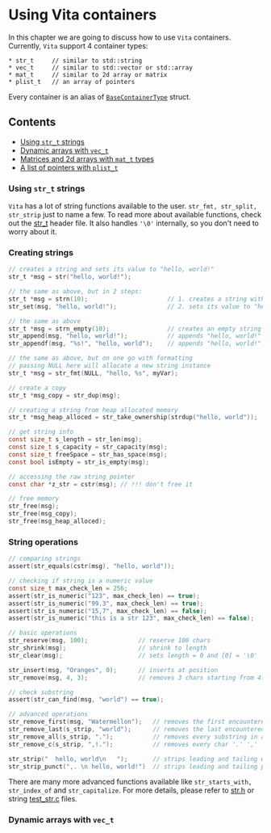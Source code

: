 # Using Vita containers
In this chapter we are going to discuss how to use `Vita` containers. Currently, `Vita` support 4 container types:

```
* str_t     // similar to std::string
* vec_t     // similar to std::vector or std::array
* mat_t     // similar to 2d array or matrix
* plist_t   // an array of pointers
```

Every container is an alias of [`BaseContainerType`](../inc/vita/core/core.h) struct.

## Contents
* [Using `str_t` strings](https://github.com/kirillsaidov/vita/blob/master/wiki/page2.md#using-str_t-strings)
* [Dynamic arrays with `vec_t`](https://github.com/kirillsaidov/vita/blob/master/wiki/page2.md#dynamic-arrays-with-vec_t)
* [Matrices and 2d arrays with `mat_t` types](https://github.com/kirillsaidov/vita/blob/master/wiki/page2.md#matrices-and-2d-arrays-with-mat_t-types)
* [A list of pointers with `plist_t`](https://github.com/kirillsaidov/vita/blob/master/wiki/page2.md#a-list-of-pointers-with-plist_t)

### Using `str_t` strings
`Vita` has a lot of string functions available to the user. `str_fmt, str_split, str_strip` just to name a few. To read more about available functions, check out the [str_t](../inc/vita/container/str.h) header file. It also handles `'\0'` internally, so you don't need to worry about it.

### Creating strings
```c
// creates a string and sets its value to "hello, world!"
str_t *msg = str("hello, world!");

// the same as above, but in 2 steps:
str_t *msg = strn(10);                      // 1. creates a string with length 10
str_set(msg, "hello, world!");              // 2. sets its value to "hello, world!"

// the same as above 
str_t *msg = strn_empty(10);                // creates an empty string with length of 0 and capacity of 10
str_append(msg, "hello, world!");           // appends "hello, world!"
str_appendf(msg, "%s!", "hello, world");    // appends "hello, world!"

// the same as above, but on one go with formatting 
// passing NULL here will allocate a new string instance
str_t *msg = str_fmt(NULL, "hello, %s", myVar);

// create a copy
str_t *msg_copy = str_dup(msg);

// creating a string from heap allocated memory
str_t *msg_heap_alloced = str_take_ownership(strdup("hello, world"));

// get string info
const size_t s_length = str_len(msg);
const size_t s_capacity = str_capacity(msg);
const size_t freeSpace = str_has_space(msg);
const bool isEmpty = str_is_empty(msg);

// accessing the raw string pointer
const char *z_str = cstr(msg); // !!! don't free it

// free memory
str_free(msg);
str_free(msg_copy);
str_free(msg_heap_alloced);
```

### String operations
```c
// comparing strings
assert(str_equals(cstr(msg), "hello, world"));

// checking if string is a numeric value
const size_t max_check_len = 256;
assert(str_is_numeric("123", max_check_len) == true);
assert(str_is_numeric("99.3", max_check_len) == true);
assert(str_is_numeric("15,7", max_check_len) == false);
assert(str_is_numeric("this is a str 123", max_check_len) == false);

// basic operations
str_reserve(msg, 100);              // reserve 100 chars
str_shrink(msg);                    // shrink to length
str_clear(msg);                     // sets length = 0 and [0] = '\0' 

str_insert(msg, "Oranges", 0);      // inserts at position
str_remove(msg, 4, 3);              // removes 3 chars starting from 4th index

// check substring
assert(str_can_find(msg, "world") == true);

// advanced operations
str_remove_first(msg, "Watermellon");   // removes the first encountered substring
str_remove_last(s_strip, "world");      // removes the last encountered substring
str_remove_all(s_strip, ".");           // removes every substring in a string
str_remove_c(s_strip, ",!.");           // removes every char '.' ',' '!' in a string

str_strip("  hello, world\n   ");       // strips leading and tailing whitespace and control symbols
str_strip_punct(",. \n hello, world!")  // strips leading and tailing punctuation marks + whitespace and control symbols
```

There are many more advanced functions available like `str_starts_with, str_index_of` and `str_capitalize`. For more details, please refer to [str.h](../inc/vita/container/str.h) or string [test_str.c](../tests/src/test_str.c) files.

### Dynamic arrays with `vec_t`


